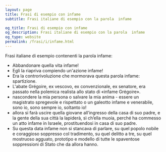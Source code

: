 ```yaml
---
layout: page
title: Frasi di esempio con infame 
subtitle: Frasi italiane di esempio con la parola  infame

og_title: Frasi di esempio con infame 
og_description: Frasi italiane di esempio con la parola  infame
og_type: website
permalink: /frasi/i/infame.html
---
```


Frasi italiane di esempio contenenti la parola infame:


- Abbandonare quella vita infame!
- Egli la riapriva compiendo un'azione infame!
- Era la controrivoluzione che mormorava questa parola infame: spartizione.
- L'abate Grégoire, ex vescovo, ex convenzionale, ex senatore, era passato nella polemica realista allo stato di «infame Grégoire».
- nascondere la mia persona o salvare la mia anima - essere un magistrato spregevole e rispettato o un galeotto infame e venerabile, sono io, sono sempre io, soltanto io!
- allora si farà uscire quella giovane all’ingresso della casa di suo padre, e la gente della sua città la lapiderà, sì ch’ella muoia, perché ha commesso un atto infame in Israele, prostituendosi in casa di suo padre.
- Su questa data infame non si stancava di parlare, su quel popolo nobile e coraggioso soppresso col tradimento, su quel delitto a tre, su quel mostruoso agguato, prototipo e modello di tutte le spaventose soppressioni di Stato che da allora hanno.
